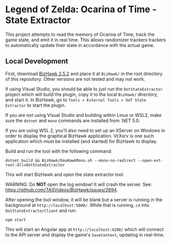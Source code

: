# Legend of Zelda: Ocarina of Time - State Extractor

This project attempts to read the memory of Ocarina of Time, track the game
state, and emit it in real time. This allows randomizer trackers trackers to
automatically update their state in accordance with the actual game.

## Local Development

First, download
[BizHawk 2.5.2](https://github.com/TASVideos/BizHawk/releases/tag/2.5.2) and
place it at `BizHawk/` in the root directory of this repository. Other versions
are not tested and may not work.

If using Visual Studio, you should be able to just run the `OotStateExtractor`
project which will build the plugin, copy it to the local `BizHawk/` directory,
and start it.  In BizHawk, go to `Tools > External Tools > OoT State Extractor`
to start the plugin.

If you are not using Visual Studio and building within Linux or WSL2, make sure
the `dotnet` and `mono` commands are installed from .NET 5.0.

If you are using WSL 2, you'll also need to set up an XServer on Windows in
order to display the graphical BizHawk application. VcXsrv is one such
application which must be installed (and started) for BizHawk to display.

Build and run the tool with the following command:

```shell
dotnet build && BizHawk/EmuHawkMono.sh --mono-no-redirect --open-ext-tool-dll=OotStateExtractor
```

This will start BizHawk and open the state extractor tool.

WARNING: Do **NOT** open the log window! It will crash the server. See:
https://github.com/TASVideos/BizHawk/issues/2694.

After opening the tool window, it will be blank but a server is running in the background at
`http://localhost:5000/`. While that is running, `cd` into `OotStateExtractorClient` and run:

```shell
npm start
```

This will start an Angular app at `http://localhost:4200/` which will connect to the API server
and display the game's `SaveContext`, updating in real-time.
